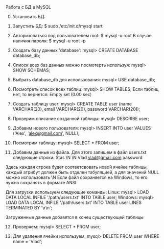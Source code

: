 ﻿Работа с БД в MySQL

0) Установить БД:

1) Запустить БД:
    $ sudo /etc/init.d/mysql start

2) Авторизоваться под пользователем root:
    $ mysql -u root
В случае наличия пароля:
    $ mysql -u root -p

3) Создать базу данных 'database':
    mysql> CREATE DATABASE database_db;

4) Спиоск всех баз данных можно посмотерть используя:
    mysql> SHOW SCHEMAS;

5) Выбрать database_db для использования:
    mysql> USE database_db;

6) Посмотреть список всех таблиц:
    mysql> SHOW TABLES;
Если таблиц нет, то вернется: Empty set (0.00 sec)

7) Создать таблицу user:
    mysql> CREATE TABLE user (name VARCHAR(20), email VARCHAR(20), password VARCHAR(20));

8) Проверим описание созданной таблицы:
   mysql> DESCRIBE user;

9) Добавим нового пользователя:
    mysql> INSERT INTO user VALUES ('Alex', 'alex@gmail.com', NULL);

10) Посмотрим таблицу:
    mysql> SELECT * FROM user;

11) Добавим данные из файла. Для этого запишем в файл users.txt следующие строки:
Stas	\N	\N
Vlad	vlad@gmail.com	password

Здесь каждая строка будет соответсвовать новой ячейке таблицы, каждый атрибут должен быть отделен табуляцией, а для значений NULL можно использовать \N
Если файл сохраняется на Windows, то его нужно сохранять в формате ANSI

Для загрузки используем следующие команды:
Linux:
    mysql> LOAD DATA LOCAL INFILE '/path/users.txt' INTO TABLE user;
Windows:
    mysql> LOAD DATA LOCAL INFILE '/path/users.txt' INTO TABLE user LINES TERMINATED BY '\r\n';

Загруженные данные добавятся в конец существующей таблицы

12) Проверяем:
    mysql> SELECT * FROM user;

13) Для удаления ячейки используем:
    mysql> DELETE FROM user WHERE name = 'Vlad';


